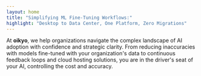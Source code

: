 ```yaml
---
layout: home
title: "Simplifying ML Fine-Tuning Workflows:"
highlight: "Desktop to Data Center, One Platform, Zero Migrations"
---
```

At **oikyo**, we help organizations navigate the complex landscape of AI adoption with confidence and strategic clarity. From reducing inaccuracies with models fine-tuned with your organization's data to continuous feedback loops and cloud hosting solutions, you are in the driver's seat of your AI, controlling the cost and accuracy.